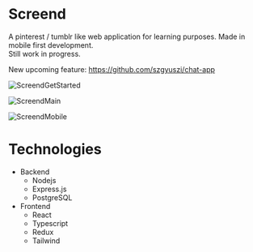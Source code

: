 # Screend
A pinterest / tumblr like web application for learning purposes.
Made in mobile first development. \
Still work in progress.

New upcoming feature: 
https://github.com/szgyuszi/chat-app

![ScreendGetStarted](https://user-images.githubusercontent.com/93653125/202743317-e70125fe-5efe-483e-b834-3510908e803a.png)

![ScreendMain](https://user-images.githubusercontent.com/93653125/202737563-38849e36-8f84-4abe-a026-d587a7b36ea8.png)

![ScreendMobile](https://user-images.githubusercontent.com/93653125/202741763-0ef513c2-0b3a-4e95-aa4b-5c081753015a.png)

# Technologies
  - Backend 
     - Nodejs 
     - Express.js
     - PostgreSQL
  - Frontend 
     - React 
     - Typescript
     - Redux
     - Tailwind
